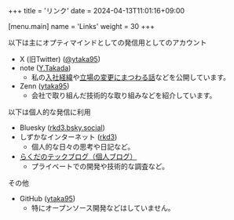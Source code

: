 +++
title = 'リンク'
date = 2024-04-13T11:01:16+09:00

[menu.main]
name = 'Links'
weight = 30
+++

以下は主にオプティマインドとしての発信用としてのアカウント

- X (旧Twitter) ([@ytaka95](https://twitter.com/ytaka95/))
- note ([Y.Takada](https://note.com/ytaka95))
    - 私の[入社経緯](https://note.com/ytaka95/n/nf764363bf51f)や[立場の変更にまつわる話](https://note.com/ytaka95/n/na484bd0f0c25)などを公開しています。
- Zenn ([ytaka95](https://zenn.dev/ytaka95/))
    - 会社で取り組んだ技術的な取り組みなどを紹介しています。

以下は個人的な発信に利用

- Bluesky ([rkd3.bsky.social](https://bsky.app/profile/did:plc:2gchgz27qi6pnu7haeeqpqrt))
- しずかなインターネット ([rkd3](https://sizu.me/rkd3/))
    - 個人的な日々の思考や日記など。
- [らくだのテックブログ（個人ブログ）](https://rkd3.dev)
    - プライベートでの開発や技術的な調査など。

その他

- GitHub ([ytaka95](https://github.com/ytaka95))
    - 特にオープンソース開発などはしていません。
